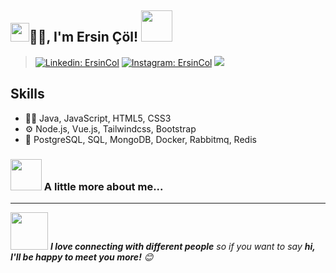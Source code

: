 <h2><img src="https://emojis.slackmojis.com/emojis/images/1531849430/4246/blob-sunglasses.gif?1531849430" width="30"/>🙏🏻, I'm Ersin Çöl! 
<img src="https://media.giphy.com/media/12oufCB0MyZ1Go/giphy.gif" width="50"></h2>



> [![Linkedin: ErsinCol](https://img.shields.io/badge/-ErsinÇöl-blue?style=flat-square&logo=Linkedin&logoColor=white&link=https://www.linkedin.com/in/ersin-%C3%A7%C3%B6l-0845b8220/)](https://www.linkedin.com/in/ersin-%C3%A7%C3%B6l-0845b8220/)
> [![Instagram: ErsinCol](https://img.shields.io/badge/-ErsinÇöl-orange?style=flat-square&logo=Instagram&logoColor=white&link=https://www.instagram.com/iam.ersin)](https://www.instagram.com/iam.ersin)
> ![](https://img.shields.io/badge/-ersincol235@gmail.com-red?style=flat-square&logo=gmail&logoColor=white&)

## Skills
- 👨‍💻 Java, JavaScript, HTML5, CSS3
- ⚙️ Node.js, Vue.js, Tailwindcss, Bootstrap
- 💽 PostgreSQL, SQL, MongoDB, Docker, Rabbitmq, Redis

### <img src="https://media.giphy.com/media/VgCDAzcKvsR6OM0uWg/giphy.gif" width="50"> A little more about me...  

---

<img src="https://media.giphy.com/media/LnQjpWaON8nhr21vNW/giphy.gif" width="60"> <em><b>I love connecting with different people</b> so if you want to say <b>hi, I'll be happy to meet you more!</b> 😊</em>


